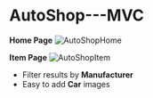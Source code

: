 # AutoShop---MVC

**Home Page**
![AutoShopHome](http://i.imgur.com/VYOzIka.png)

**Item Page**
![AutoShopItem](http://i.imgur.com/RckuRCx.png)

* Filter results by **Manufacturer**
* Easy to add **Car** images
